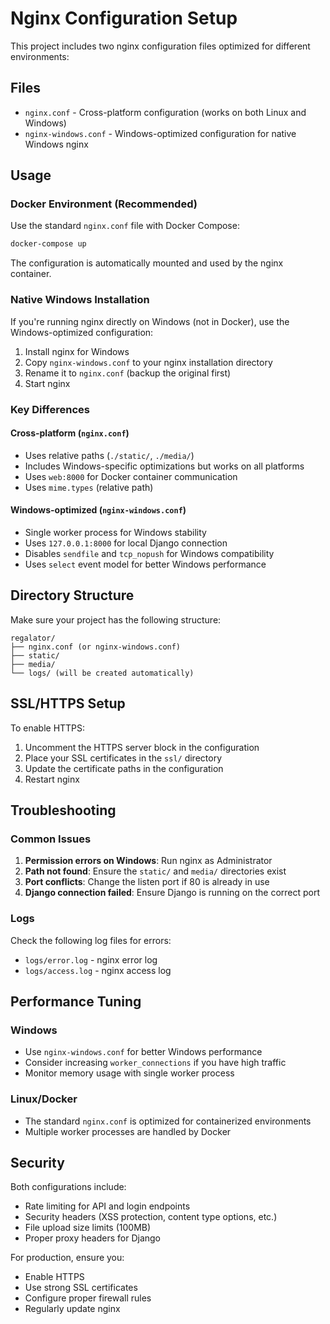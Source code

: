 # Nginx Configuration Setup

This project includes two nginx configuration files optimized for different environments:

## Files

- `nginx.conf` - Cross-platform configuration (works on both Linux and Windows)
- `nginx-windows.conf` - Windows-optimized configuration for native Windows nginx

## Usage

### Docker Environment (Recommended)

Use the standard `nginx.conf` file with Docker Compose:

```bash
docker-compose up
```

The configuration is automatically mounted and used by the nginx container.

### Native Windows Installation

If you're running nginx directly on Windows (not in Docker), use the Windows-optimized configuration:

1. Install nginx for Windows
2. Copy `nginx-windows.conf` to your nginx installation directory
3. Rename it to `nginx.conf` (backup the original first)
4. Start nginx

### Key Differences

#### Cross-platform (`nginx.conf`)
- Uses relative paths (`./static/`, `./media/`)
- Includes Windows-specific optimizations but works on all platforms
- Uses `web:8000` for Docker container communication
- Uses `mime.types` (relative path)

#### Windows-optimized (`nginx-windows.conf`)
- Single worker process for Windows stability
- Uses `127.0.0.1:8000` for local Django connection
- Disables `sendfile` and `tcp_nopush` for Windows compatibility
- Uses `select` event model for better Windows performance

## Directory Structure

Make sure your project has the following structure:

```
regalator/
├── nginx.conf (or nginx-windows.conf)
├── static/
├── media/
└── logs/ (will be created automatically)
```

## SSL/HTTPS Setup

To enable HTTPS:

1. Uncomment the HTTPS server block in the configuration
2. Place your SSL certificates in the `ssl/` directory
3. Update the certificate paths in the configuration
4. Restart nginx

## Troubleshooting

### Common Issues

1. **Permission errors on Windows**: Run nginx as Administrator
2. **Path not found**: Ensure the `static/` and `media/` directories exist
3. **Port conflicts**: Change the listen port if 80 is already in use
4. **Django connection failed**: Ensure Django is running on the correct port

### Logs

Check the following log files for errors:
- `logs/error.log` - nginx error log
- `logs/access.log` - nginx access log

## Performance Tuning

### Windows
- Use `nginx-windows.conf` for better Windows performance
- Consider increasing `worker_connections` if you have high traffic
- Monitor memory usage with single worker process

### Linux/Docker
- The standard `nginx.conf` is optimized for containerized environments
- Multiple worker processes are handled by Docker

## Security

Both configurations include:
- Rate limiting for API and login endpoints
- Security headers (XSS protection, content type options, etc.)
- File upload size limits (100MB)
- Proper proxy headers for Django

For production, ensure you:
- Enable HTTPS
- Use strong SSL certificates
- Configure proper firewall rules
- Regularly update nginx
